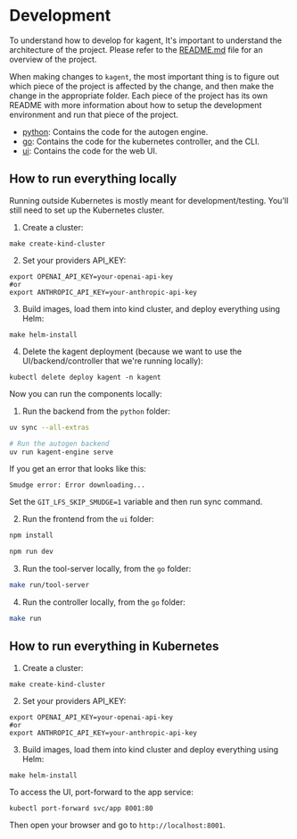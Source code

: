# Development

To understand how to develop for kagent, It's important to understand the architecture of the project. Please refer to the [README.md](README.md#architecture) file for an overview of the project.

When making changes to `kagent`, the most important thing is to figure out which piece of the project is affected by the change, and then make the change in the appropriate folder. Each piece of the project has its own README with more information about how to setup the development environment and run that piece of the project.

- [python](python): Contains the code for the autogen engine.
- [go](go): Contains the code for the kubernetes controller, and the CLI.
- [ui](ui): Contains the code for the web UI.


## How to run everything locally

Running outside Kubernetes is mostly meant for development/testing. You'll still need to set up the Kubernetes cluster.

1. Create a cluster:

```shell
make create-kind-cluster
```

2. Set your providers API_KEY:

```shell
export OPENAI_API_KEY=your-openai-api-key
#or
export ANTHROPIC_API_KEY=your-anthropic-api-key
```

3. Build images, load them into kind cluster, and deploy everything using Helm:

```shell
make helm-install
```

4. Delete the kagent deployment (because we want to use the UI/backend/controller that we're running locally):

```shell
kubectl delete deploy kagent -n kagent
```

Now you can run the components locally:

1. Run the backend from the `python` folder:

```bash
uv sync --all-extras

# Run the autogen backend
uv run kagent-engine serve
```

If you get an error that looks like this:

```
Smudge error: Error downloading...
```

Set the `GIT_LFS_SKIP_SMUDGE=1` variable and then run sync command.

2. Run the frontend from the `ui` folder:

```bash
npm install

npm run dev
```

3. Run the tool-server locally, from the `go` folder:

```bash
make run/tool-server
```

4. Run the controller locally, from the `go` folder:

```bash
make run 
```
## How to run everything in Kubernetes

1. Create a cluster:

```shell
make create-kind-cluster
```

2. Set your providers API_KEY:

```shell
export OPENAI_API_KEY=your-openai-api-key
#or
export ANTHROPIC_API_KEY=your-anthropic-api-key
```

3. Build images, load them into kind cluster and deploy everything using Helm:

```shell
make helm-install
```

To access the UI, port-forward to the app service:

```shell
kubectl port-forward svc/app 8001:80
```

Then open your browser and go to `http://localhost:8001`.
